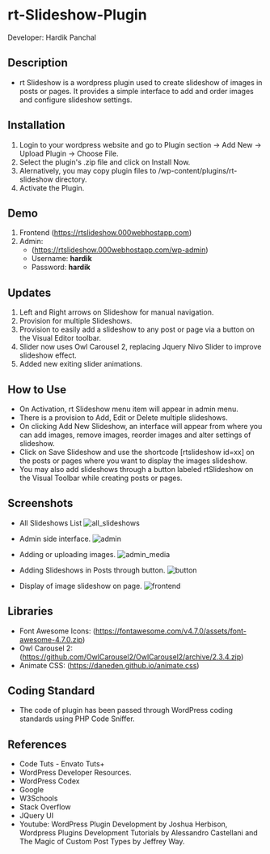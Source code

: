 rt-Slideshow-Plugin
===================
Developer: Hardik Panchal

## Description
  * rt Slideshow is a wordpress plugin used to create slideshow of images in posts or pages. It provides a simple interface to add and    order images and configure slideshow settings. 

## Installation
 1. Login to your wordpress website and go to Plugin section -> Add New -> Upload Plugin -> Choose File.
 2. Select the plugin's .zip file and click on Install Now.
 3. Alernatively, you may copy plugin files to /wp-content/plugins/rt-slideshow directory.
 4. Activate the Plugin.
 
 ## Demo
 1. Frontend (https://rtslideshow.000webhostapp.com)
 2. Admin:
    * (https://rtslideshow.000webhostapp.com/wp-admin)
    * Username: **hardik**
    * Password: **hardik**

 ## Updates
 1. Left and Right arrows on Slideshow for manual navigation.
 2. Provision for multiple Slideshows.
 3. Provision to easily add a slideshow to any post or page via a button on the Visual Editor toolbar.
 4. Slider now uses Owl Carousel 2, replacing Jquery Nivo Slider to improve slideshow effect.
 5. Added new exiting slider animations.
 
## How to Use
 * On Activation, rt Slideshow menu item will appear in admin menu.
 * There is a provision to Add, Edit or Delete multiple slideshows.
 * On clicking Add New Slideshow, an interface will appear from where you can add images, remove images, reorder images and alter     settings of slideshow.
 * Click on Save Slideshow and use the shortcode [rtslideshow id=xx] on the posts or pages where you want to display the images slideshow.
 * You may also add slideshows through a button labeled rtSlideshow on the Visual Toolbar while creating posts or pages.
 
## Screenshots
 * All Slideshows List 
 ![all_slideshows](https://user-images.githubusercontent.com/32862430/44877125-9a772d00-acc0-11e8-9ff1-46b4f4991dde.JPG)
 
 * Admin side interface.
 ![admin](https://user-images.githubusercontent.com/32862430/44311502-58b7ce00-a406-11e8-83a9-c9dc2a3031d8.png)
  
 * Adding or uploading images.
 ![admin_media](https://user-images.githubusercontent.com/32862430/44311503-58b7ce00-a406-11e8-99bd-d43259cb5972.png)
 
 * Adding Slideshows in Posts through button.
 ![button](https://user-images.githubusercontent.com/32862430/44877127-9b0fc380-acc0-11e8-962f-1f2aa5701adf.JPG)

 * Display of image slideshow on page.
 ![frontend](https://user-images.githubusercontent.com/32862430/44347148-bc003980-a4b4-11e8-962d-0f7f5944c82d.png)
 
## Libraries
 * Font Awesome Icons: (https://fontawesome.com/v4.7.0/assets/font-awesome-4.7.0.zip)
 * Owl Carousel 2: (https://github.com/OwlCarousel2/OwlCarousel2/archive/2.3.4.zip)
 * Animate CSS: (https://daneden.github.io/animate.css)

## Coding Standard
 * The code of plugin has been passed through WordPress coding standards using PHP Code Sniffer.

## References 
 * Code Tuts - Envato Tuts+
 * WordPress Developer Resources.
 * WordPress Codex
 * Google
 * W3Schools
 * Stack Overflow
 * JQuery UI
 * Youtube: WordPress Plugin Development by Joshua Herbison, Wordpress Plugins Development Tutorials by Alessandro Castellani and The Magic of Custom Post Types by Jeffrey Way.
 
